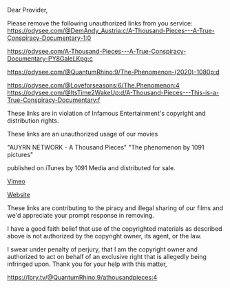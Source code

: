 
Dear Provider,

Please remove the following unauthorized links from you service:
https://odysee.com/@DemAndy_Austria:c/A-Thousand-Pieces---A-True-Conspiracy-Documentary-1:0


https://odysee.com/A-Thousand-Pieces---A-True-Conspiracy-Documentary-PY8GaleLKpg:c

https://odysee.com/@QuantumRhino:9/The-Phenomenon-(2020)-1080p:d

https://odysee.com/@Loveforseasons:6/The.Phenomenon:4
https://odysee.com/@ItsTime2WakeUp:d/A-Thousand-Pieces---This-is-a-True-Conspiracy-Documentary:f

These links are in violation of Infamous Entertainment's copyright and distribution rights.

These links are an unauthorized usage of our movies

"AUYRN NETWORK - A Thousand Pieces"
"The phenomenon by 1091 pictures" 

published on iTunes by 1091 Media and distributed for sale.

[Vimeo](https://vimeo.com/ondemand/athousandpieces)

[Website](https://www.athousandpieces.com/)

These links are contributing to the piracy and illegal sharing of our films and we'd appreciate your prompt response in removing.

I have a good faith belief that use of the copyrighted materials as described above is not authorized by the copyright owner, its agent, or the law.

I swear under penalty of perjury, that I am the copyright owner and authorized to act on behalf of an exclusive right that is allegedly being infringed upon.
Thank you for your help with this matter,

https://lbry.tv/@QuantumRhino:9/athousandpieces:4

